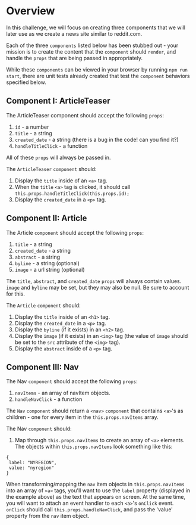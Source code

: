 # Overview

In this challenge, we will focus on creating three components that we will later use as we create a news site similar to reddit.com.

Each of the three `components` listed below has been stubbed out - your mission is to create the content that the `component` should `render`, and handle the `props` that are being passed in appropriately. 

While these `components` can be viewed in your browser by running `npm run start`, there are unit tests already created that test the `component` behaviors specified below.

## Component I: ArticleTeaser
The ArticleTeaser component should accept the following `props`:
1. `id` - a number
2. `title` - a string
3. `created_date` - a string (there is a bug in the code! can you find it?)
4. `handleTitleClick` - a function

All of these `props` will always be passed in.

The `ArticleTeaser` `component` should:
1. Display the `title` inside of an `<a>` tag.
2. When the `title` `<a>` tag is clicked, it should call `this.props.handleTitleClick(this.props.id);`
3. Display the `created_date` in a `<p>` tag.

## Component II: Article
The Article `component` should accept the following `props`:
1. `title` - a string
2. `created_date` - a string
3. `abstract` - a string
4. `byline` - a string (optional)
5. `image` - a url string (optional)

The `title`, `abstract`, and `created_date` `props` will always contain values. `image` and `byline` may be set, but they may also be null. Be sure to account for this.

The `Article` `component` should:
1. Display the `title` inside of an `<h1>` tag.
2. Display the `created_date` in a `<p>` tag.
3. Display the `byline` (if it exists) in an `<h2>` tag.
4. Display the `image` (if it exists) in an `<img>` tag (the value of `image` should be set to the `src` attribute of the `<img>` tag).
5. Display the `abstract` inside of a `<p>` tag.


## Component III: Nav
The Nav `component` should accept the following `props`:
1. `navItems` - an array of navItem objects.
2. `handleNavClick` - a function

The `Nav` `component` should return a `<nav>` `component` that contains `<a>`'s as children - one for every item in the `this.props.navItems` array.

The Nav `component` should:
1) Map through `this.props.navItems` to create an array of `<a>` elements. The objects within `this.props.navItems` look something like this:
```
{
 label: "NYREGION",
 value: "nyregion"
}
```
When transforming/mapping the `nav` item objects in `this.props.navItems` into an array of `<a>` tags, you'll want to use the `label` property (displayed in the example above) as the text that appears on screen. At the same time, you will want to attach an event handler to each `<a>`'s `onClick` event. `onClick` should call `this.props.handleNavClick`, and pass the 'value' property from the `nav` item object.
